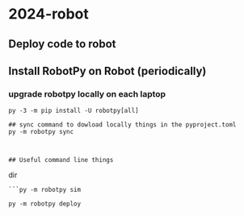 # 2024-robot

## Deploy code to robot

## Install RobotPy on Robot (periodically)

### upgrade robotpy locally on each laptop

```
py -3 -m pip install -U robotpy[all]
```

```
## sync command to dowload locally things in the pyproject.toml
py -m robotpy sync



## Useful command line things

```
dir
```
```py -m robotpy sim

```
```
py -m robotpy deploy

```
 

